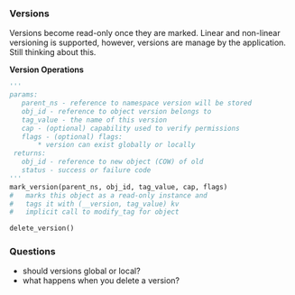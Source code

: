 ### Versions

Versions become read-only once they are marked. Linear and non-linear versioning is supported, however, versions are manage by the application. Still thinking about this.

__Version Operations__
```python
'''
params:
   parent_ns - reference to namespace version will be stored
   obj_id - reference to object version belongs to
   tag_value - the name of this version
   cap - (optional) capability used to verify permissions
   flags - (optional) flags:
	   * version can exist globally or locally
 returns:
   obj_id - reference to new object (COW) of old
   status - success or failure code
'''
mark_version(parent_ns, obj_id, tag_value, cap, flags)
#	marks this object as a read-only instance and
#	tags it with (__version, tag_value) kv
#	implicit call to modify_tag for object

delete_version()
```

### Questions

* should versions global or local?
* what happens when you delete a version?
